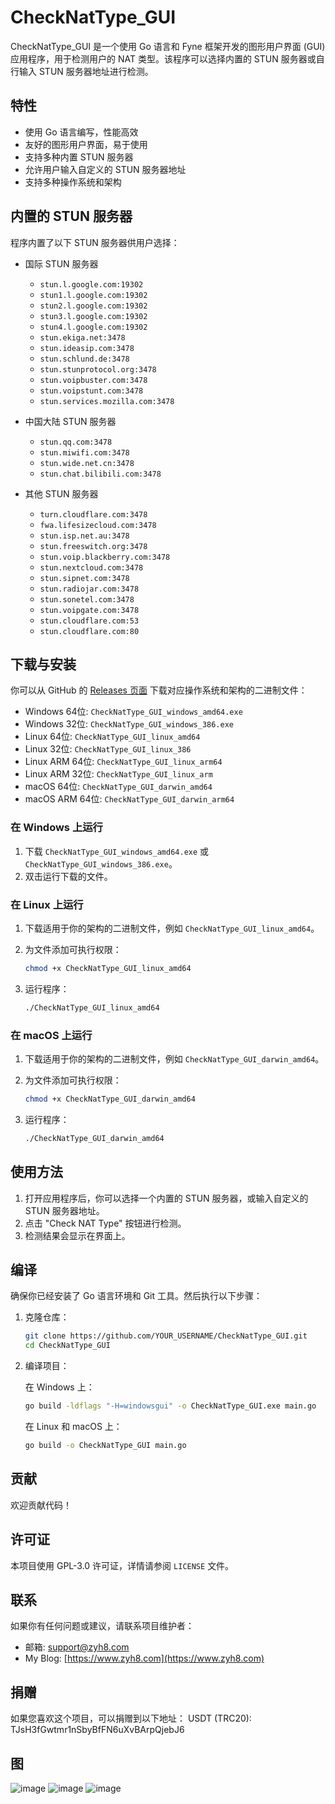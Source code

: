 # CheckNatType_GUI

CheckNatType_GUI 是一个使用 Go 语言和 Fyne 框架开发的图形用户界面 (GUI) 应用程序，用于检测用户的 NAT 类型。该程序可以选择内置的 STUN 服务器或自行输入 STUN 服务器地址进行检测。

## 特性

- 使用 Go 语言编写，性能高效
- 友好的图形用户界面，易于使用
- 支持多种内置 STUN 服务器
- 允许用户输入自定义的 STUN 服务器地址
- 支持多种操作系统和架构

## 内置的 STUN 服务器

程序内置了以下 STUN 服务器供用户选择：

- 国际 STUN 服务器
  - `stun.l.google.com:19302`
  - `stun1.l.google.com:19302`
  - `stun2.l.google.com:19302`
  - `stun3.l.google.com:19302`
  - `stun4.l.google.com:19302`
  - `stun.ekiga.net:3478`
  - `stun.ideasip.com:3478`
  - `stun.schlund.de:3478`
  - `stun.stunprotocol.org:3478`
  - `stun.voipbuster.com:3478`
  - `stun.voipstunt.com:3478`
  - `stun.services.mozilla.com:3478`

- 中国大陆 STUN 服务器
  - `stun.qq.com:3478`
  - `stun.miwifi.com:3478`
  - `stun.wide.net.cn:3478`
  - `stun.chat.bilibili.com:3478`

- 其他 STUN 服务器
  - `turn.cloudflare.com:3478`
  - `fwa.lifesizecloud.com:3478`
  - `stun.isp.net.au:3478`
  - `stun.freeswitch.org:3478`
  - `stun.voip.blackberry.com:3478`
  - `stun.nextcloud.com:3478`
  - `stun.sipnet.com:3478`
  - `stun.radiojar.com:3478`
  - `stun.sonetel.com:3478`
  - `stun.voipgate.com:3478`
  - `stun.cloudflare.com:53`
  - `stun.cloudflare.com:80`

## 下载与安装

你可以从 GitHub 的 [Releases 页面](https://github.com/YOUR_USERNAME/CheckNatType_GUI/releases) 下载对应操作系统和架构的二进制文件：

- Windows 64位: `CheckNatType_GUI_windows_amd64.exe`
- Windows 32位: `CheckNatType_GUI_windows_386.exe`
- Linux 64位: `CheckNatType_GUI_linux_amd64`
- Linux 32位: `CheckNatType_GUI_linux_386`
- Linux ARM 64位: `CheckNatType_GUI_linux_arm64`
- Linux ARM 32位: `CheckNatType_GUI_linux_arm`
- macOS 64位: `CheckNatType_GUI_darwin_amd64`
- macOS ARM 64位: `CheckNatType_GUI_darwin_arm64`

### 在 Windows 上运行

1. 下载 `CheckNatType_GUI_windows_amd64.exe` 或 `CheckNatType_GUI_windows_386.exe`。
2. 双击运行下载的文件。

### 在 Linux 上运行

1. 下载适用于你的架构的二进制文件，例如 `CheckNatType_GUI_linux_amd64`。
2. 为文件添加可执行权限：

    ```bash
    chmod +x CheckNatType_GUI_linux_amd64
    ```

3. 运行程序：

    ```bash
    ./CheckNatType_GUI_linux_amd64
    ```

### 在 macOS 上运行

1. 下载适用于你的架构的二进制文件，例如 `CheckNatType_GUI_darwin_amd64`。
2. 为文件添加可执行权限：

    ```bash
    chmod +x CheckNatType_GUI_darwin_amd64
    ```

3. 运行程序：

    ```bash
    ./CheckNatType_GUI_darwin_amd64
    ```

## 使用方法

1. 打开应用程序后，你可以选择一个内置的 STUN 服务器，或输入自定义的 STUN 服务器地址。
2. 点击 "Check NAT Type" 按钮进行检测。
3. 检测结果会显示在界面上。

## 编译

确保你已经安装了 Go 语言环境和 Git 工具。然后执行以下步骤：

1. 克隆仓库：

    ```bash
    git clone https://github.com/YOUR_USERNAME/CheckNatType_GUI.git
    cd CheckNatType_GUI
    ```

2. 编译项目：

    在 Windows 上：

    ```bash
    go build -ldflags "-H=windowsgui" -o CheckNatType_GUI.exe main.go
    ```

    在 Linux 和 macOS 上：

    ```bash
    go build -o CheckNatType_GUI main.go
    ```

## 贡献

欢迎贡献代码！

## 许可证

本项目使用 GPL-3.0  许可证，详情请参阅 `LICENSE` 文件。

## 联系

如果你有任何问题或建议，请联系项目维护者：

- 邮箱: support@zyh8.com
- My Blog: [https://www.zyh8.com](https://www.zyh8.com)

## 捐赠
如果您喜欢这个项目，可以捐赠到以下地址：
USDT (TRC20): TJsH3fGwtmr1nSbyBfFN6uXvBArpQjebJ6

## 图
![image](https://github.com/user-attachments/assets/b23a0501-4d8e-43ff-bf02-6a6ff669e78d)
![image](https://github.com/user-attachments/assets/57565d76-030f-4499-9725-581c61fa8029)
![image](https://github.com/user-attachments/assets/42737ee4-f25e-4302-ad4e-b92b87154301)
